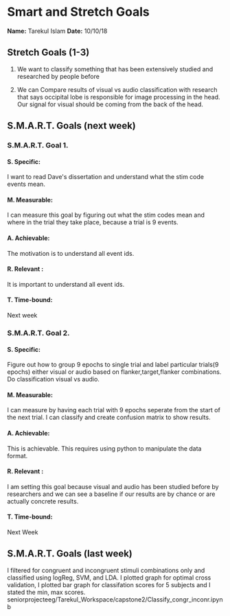# Smart and Stretch Goals

**Name:** Tarekul Islam
**Date:** 10/10/18

## Stretch Goals (1-3)

1. We want to classify something that has been extensively studied and researched by people before

2. We can Compare results of visual vs audio classification with research that says occipital lobe is responsible for image processing in the head. Our signal for visual should be coming from the back of the head.

## S.M.A.R.T. Goals (next week)

### S.M.A.R.T. Goal 1.

#### S. Specific: 
I want to read Dave's dissertation and understand what the stim code events mean.

#### M. Measurable: 
I can measure this goal by figuring out what the stim codes mean and where in the trial they take place, because a trial is 9 events. 

#### A. Achievable: 
The motivation is to understand all event ids.

#### R. Relevant :
It is important to understand all event ids.


#### T. Time-bound: 
Next week

### S.M.A.R.T. Goal 2.

#### S. Specific: 
Figure out how to group 9 epochs to single trial and label particular trials(9 epochs) either visual or audio based on flanker,target,flanker combinations. Do classification visual vs audio.

#### M. Measurable: 
I can measure by having each trial with 9 epochs seperate from the start of the next trial. I can classify and create confusion matrix to show results.

#### A. Achievable: 
This is achievable. This requires using python to manipulate the data format.

#### R. Relevant :
I am setting this goal because visual and audio has been studied before by researchers and we can see a baseline if our results are by chance or are actually concrete results.


#### T. Time-bound: 
Next Week


## S.M.A.R.T. Goals (last week)
I filtered for congruent and incongruent stimuli combinations only and classified using logReg, SVM, and LDA. I plotted graph for optimal cross validation, I plotted bar graph for classifation scores for 5 subjects and I stated the min, max scores.
seniorprojecteeg/Tarekul_Workspace/capstone2/Classify_congr_inconr.ipynb
